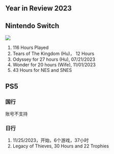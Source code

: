 ## Year in Review 2023

## Nintendo Switch

<img src='../img/ns—2023.png'>

1. 116 Hours Played
1. Tears of The Kingdom (Hu)， 12 Hours
1. Odyssey for 27 hours (Hu), 07/21/2023
1. Wonder for 20 hours (Wife), 11/01/2023
1. 43 Hours for NES and SNES

## PS5

### 国行

账号不支持

### 日行

1. 11/25/2023，开始，6个游戏，37小时
1. Legacy of Thieves, 30 Hours and 22 Trophies

